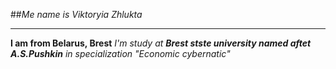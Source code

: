 ##*Me name is Viktoryia Zhlukta*
_______________
**I am from Belarus, Brest**
_I'm study at **Brest stste university named aftet A.S.Pushkin** in specialization "Economic cybernatic"_

